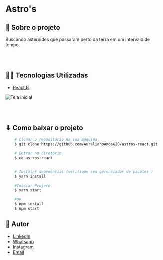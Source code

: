 # Astro's


##  📃  **Sobre o projeto**
Buscando asteróides que passaram perto da terra em um intervalo de tempo.



<br/>
<br/>

## 👨‍💻  **Tecnologias Utilizadas**

- [ReactJs](https://pt-br.reactjs.org/)

 
![Tela inicial](https://i.imgur.com/yAKw6Ow.png)


<br/>
<br/>

## ⬇ Como baixar o projeto

```bash
    # Clonar o repositório na sua máquina
    $ git clone https://github.com/AurelianoAmosG20/astros-react.git
   
    # Entrar no diretório
    $ cd astros-react

   
    # Instalar depedências (verifique seu gerenciador de pacotes )
    $ yarn install
   
    #Iniciar Projeto
    $ yarn start 

    #ou
    $ npm install
    $ npm start 

```
## 	👨  Autor

- [LinkedIn](https://www.linkedin.com/in/am%C3%B3s-aureliano-689a36187/)
- [Whatsapp](https://api.whatsapp.com/send?phone=5582993351194)
- [Instagram](https://www.instagram.com/amos_aureliano/)
- [Email](mailto:amos.aureliano@gmail.com)
